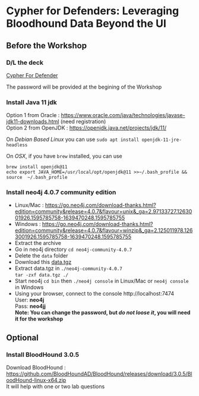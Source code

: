 # Cypher for Defenders: Leveraging Bloodhound Data Beyond the UI

## Before the Workshop

### D/L the deck
[Cypher For Defender](BTV%20-%20Cypher%20For%20Defenders.zip)  

The password will be provided at the begining of the Workshop

### Install Java 11 jdk
Option 1 from Oracle : https://www.oracle.com/java/technologies/javase-jdk11-downloads.html (need registration)  
Option 2 from OpenJDK : https://openjdk.java.net/projects/jdk/11/  
  
On *Debian Based Linux* you can use `sudo apt install openjdk-11-jre-headless`  
  
On *OSX*, if you have `brew` installed, you can use 
```
brew install openjdk@11 
echo export JAVA_HOME=/usr/local/opt/openjdk@11 >>~/.bash_profile && source  ~/.bash_profile
```

### Install neo4j 4.0.7 community edition
- Linux/Mac : https://go.neo4j.com/download-thanks.html?edition=community&release=4.0.7&flavour=unix&_ga=2.97133727.1263001926.1595785758-1639470248.1595785755  
- Windows : https://go.neo4j.com/download-thanks.html?edition=community&release=4.0.7&flavour=winzip&_ga=2.125011978.1263001926.1595785758-1639470248.1595785755  
- Extract the archive
- Go in neo4j directory `cd neo4j-community-4.0.7`
- Delete the `data` folder  
- Download this [data.tgz](data.tgz) 
- Extract data.tgz in `./neo4j-community-4.0.7`  
```tar -zxf data.tgz ./```
- Start neo4j `cd bin` then `./neo4j console` in Linux/Mac or `neo4j console` in Windows
- Using your browser, connect to the console http://localhost:7474  
User: **neo4j**  
Pass: **neo4jj**  
**Note: You can change the password, but _do not loose it_, you will need it for the workshop**

## Optional
### Install BloodHound 3.0.5
Download BloodHound : https://github.com/BloodHoundAD/BloodHound/releases/download/3.0.5/BloodHound-linux-x64.zip  
It will help with one or two lab questions
